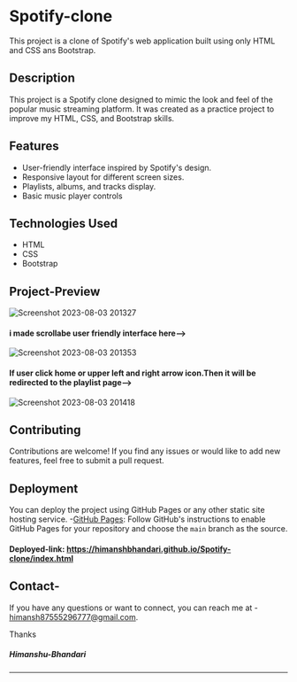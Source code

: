 # Spotify-clone

This project is a clone of Spotify's web application built using only HTML and CSS ans Bootstrap. 
## Description

This project is a Spotify clone designed to mimic the look and feel of the popular music streaming platform. It was created as a practice project to improve my HTML, CSS, and Bootstrap skills.

## Features

- User-friendly interface inspired by Spotify's design.
- Responsive layout for different screen sizes.
- Playlists, albums, and tracks display.
- Basic music player controls

## Technologies Used

- HTML
- CSS
- Bootstrap

## Project-Preview

![Screenshot 2023-08-03 201327](https://github.com/himanshbhandari/Spotify-clone/assets/127023539/5725c9e2-6c79-4019-a23e-0e9e7adaca04)


#### i made scrollabe user friendly interface here-->
![Screenshot 2023-08-03 201353](https://github.com/himanshbhandari/Spotify-clone/assets/127023539/4562283d-af2f-4251-b2d0-189390275ec1)


#### If user click home or upper left and right arrow icon.Then it will be redirected to the playlist page-->
![Screenshot 2023-08-03 201418](https://github.com/himanshbhandari/Spotify-clone/assets/127023539/34d75fd2-c108-44db-8545-b316cc8ee90c)


## Contributing

Contributions are welcome! If you find any issues or would like to add new features, feel free to submit a pull request.

## Deployment

You can deploy the project using GitHub Pages or any other static site hosting service.
-[GitHub Pages](https://pages.github.com/): Follow GitHub's instructions to enable GitHub Pages for your repository and choose the `main` branch as the source.
#### Deployed-link: https://himanshbhandari.github.io/Spotify-clone/index.html


## Contact- 
If you have any questions or want to connect, you can reach me at - himansh87555296777@gmail.com.

Thanks

##### Himanshu-Bhandari
---










